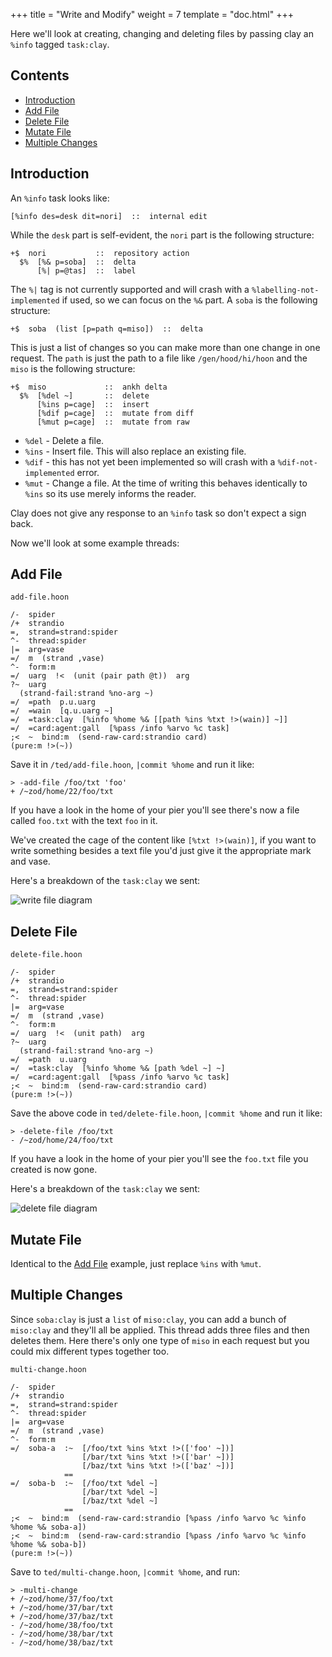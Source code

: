 +++
title = "Write and Modify"
weight = 7
template = "doc.html"
+++

Here we'll look at creating, changing and deleting files by passing clay an `%info` tagged `task:clay`.

## Contents

- [Introduction](#introduction)
- [Add File](#add-file)
- [Delete File](#delete-file)
- [Mutate File](#mutate-file)
- [Multiple Changes](#multiple-changes)

## Introduction

An `%info` task looks like:

```hoon
[%info des=desk dit=nori]  ::  internal edit
```

While the `desk` part is self-evident, the `nori` part is the following structure:

```hoon
+$  nori           ::  repository action
  $%  [%& p=soba]  ::  delta
      [%| p=@tas]  ::  label
```

The `%|` tag is not currently supported and will crash with a `%labelling-not-implemented` if used, so we can focus on the `%&` part. A `soba` is the following structure:

```hoon
+$  soba  (list [p=path q=miso])  ::  delta
```

This is just a list of changes so you can make more than one change in one request. The `path` is just the path to a file like `/gen/hood/hi/hoon` and the `miso` is the following structure:

```hoon
+$  miso             ::  ankh delta
  $%  [%del ~]       ::  delete
      [%ins p=cage]  ::  insert
      [%dif p=cage]  ::  mutate from diff
      [%mut p=cage]  ::  mutate from raw
```

- `%del` - Delete a file.
- `%ins` - Insert file. This will also replace an existing file.
- `%dif` - this has not yet been implemented so will crash with a `%dif-not-implemented` error.
- `%mut` - Change a file. At the time of writing this behaves identically to `%ins` so its use merely informs the reader.

Clay does not give any response to an `%info` task so don't expect a sign back.

Now we'll look at some example threads:

## Add File

`add-file.hoon`

```hoon
/-  spider 
/+  strandio
=,  strand=strand:spider 
^-  thread:spider 
|=  arg=vase 
=/  m  (strand ,vase) 
^-  form:m
=/  uarg  !<  (unit (pair path @t))  arg
?~  uarg
  (strand-fail:strand %no-arg ~)
=/  =path  p.u.uarg
=/  =wain  [q.u.uarg ~]
=/  =task:clay  [%info %home %& [[path %ins %txt !>(wain)] ~]]
=/  =card:agent:gall  [%pass /info %arvo %c task]
;<  ~  bind:m  (send-raw-card:strandio card)
(pure:m !>(~))
```

Save it in `/ted/add-file.hoon`, `|commit %home` and run it like:

```hoon
> -add-file /foo/txt 'foo'
+ /~zod/home/22/foo/txt
```

If you have a look in the home of your pier you'll see there's now a file called `foo.txt` with the text `foo` in it.

We've created the cage of the content like `[%txt !>(wain)]`, if you want to write something besides a text file you'd just give it the appropriate mark and vase.

Here's a breakdown of the `task:clay` we sent:

![write file diagram](https://pub.m.tinnus-napbus.xyz/write-file-diagram.png) 

## Delete File

`delete-file.hoon`

```hoon
/-  spider 
/+  strandio
=,  strand=strand:spider 
^-  thread:spider 
|=  arg=vase 
=/  m  (strand ,vase) 
^-  form:m
=/  uarg  !<  (unit path)  arg
?~  uarg
  (strand-fail:strand %no-arg ~)
=/  =path  u.uarg
=/  =task:clay  [%info %home %& [path %del ~] ~]
=/  =card:agent:gall  [%pass /info %arvo %c task]
;<  ~  bind:m  (send-raw-card:strandio card)
(pure:m !>(~))
```

Save the above code in `ted/delete-file.hoon`, `|commit %home` and run it like:

```hoon
> -delete-file /foo/txt
- /~zod/home/24/foo/txt
```

If you have a look in the home of your pier you'll see the `foo.txt` file you created is now gone.

Here's a breakdown of the `task:clay` we sent:

![delete file diagram](https://pub.m.tinnus-napbus.xyz/delete-file-diagram.png) 

## Mutate File

Identical to the [Add File](#add-file) example, just replace `%ins` with `%mut`.

## Multiple Changes

Since `soba:clay` is just a `list` of `miso:clay`, you can add a bunch of `miso:clay` and they'll all be applied. This thread adds three files and then deletes them. Here there's only one type of `miso` in each request but you could mix different types together too.

`multi-change.hoon`

```hoon
/-  spider 
/+  strandio
=,  strand=strand:spider 
^-  thread:spider 
|=  arg=vase 
=/  m  (strand ,vase) 
^-  form:m
=/  soba-a  :~  [/foo/txt %ins %txt !>(['foo' ~])]
                [/bar/txt %ins %txt !>(['bar' ~])]
                [/baz/txt %ins %txt !>(['baz' ~])]
            ==
=/  soba-b  :~  [/foo/txt %del ~]
                [/bar/txt %del ~]
                [/baz/txt %del ~]
            ==
;<  ~  bind:m  (send-raw-card:strandio [%pass /info %arvo %c %info %home %& soba-a])
;<  ~  bind:m  (send-raw-card:strandio [%pass /info %arvo %c %info %home %& soba-b])
(pure:m !>(~))
```

Save to `ted/multi-change.hoon`, `|commit %home`, and run:

```hoon
> -multi-change
+ /~zod/home/37/foo/txt
+ /~zod/home/37/bar/txt
+ /~zod/home/37/baz/txt
- /~zod/home/38/foo/txt
- /~zod/home/38/bar/txt
- /~zod/home/38/baz/txt
```
